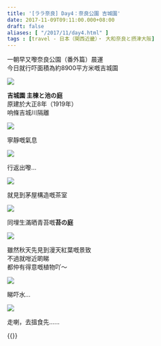 ```yaml
---
title: '[ララ奈良] Day4：奈良公園 吉城園'
date: 2017-11-09T09:11:00.000+08:00
draft: false
aliases: [ "/2017/11/day4.html" ]
tags : [travel - 日本（関西近畿）・ 大和奈良と摂津大阪]
---
```


一朝早又嚟奈良公園（番外篇）晨運  
今日就行吓面積為約8900平方米嘅吉城園  

![](/images/nara4a.jpg)

**吉城園 主棟と池の庭**  
原建於大正8年（1919年）  
响條吉城川隔離  

![](/images/nara4a1.jpg)

寧靜嘅氣息  

![](/images/nara4a2.jpg)

行返出嚟...  

![](/images/nara4a3.jpg)

就見到茅屋構造嘅茶室  

![](/images/nara4a4.jpg)

同埋生滿晒青苔嘅**苔の庭**  

![](/images/nara4a5.jpg)

雖然秋天先見到漫天紅葉嘅景致  
不過就咁近啲睇  
都仲有得意嘅植物吖～  

![](/images/nara4a6.jpg)

睇吓水...  

![](/images/nara4a7.jpg)

走喇，去搵食先......  
  
{{<nara>}}
